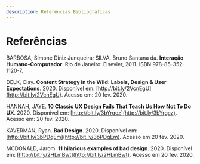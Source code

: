 ```yaml
---
description: Referências Bibliográficas
---
```


# Referências

BARBOSA, Simone Diniz Junqueira; SILVA, Bruno Santana da. **Interação Humano-Computador**. Rio de Janeiro: Elsevier, 2011. ISBN 978-85-352-1120-7.

DELK, Clay. **Content Strategy in the Wild: Labels, Design & User Expectations**. 2020. Disponível em: [http://bit.ly/2VcnEgU](http://bit.ly/2VcnEgU). Acesso em: 20 fev. 2020.

HANNAH, JAYE. **10 Classic UX Design Fails That Teach Us How Not To Do UX**. 2020. Disponível em: [http://bit.ly/3bYrgcz](http://bit.ly/3bYrgcz). Acesso em: 20 fev. 2020.

KAVERMAN, Ryan. **Bad Design**. 2020. Disponível em: [http://bit.ly/3bPDqEm](http://bit.ly/3bPDqEm). Acesso em 20 fev. 2020.

MCDONALD, Jarom. **11 hilarious examples of bad design**. 2020. Disponível em: [http://bit.ly/2HLmBwt](http://bit.ly/2HLmBwt). Acesso em 20 fev. 2020.


